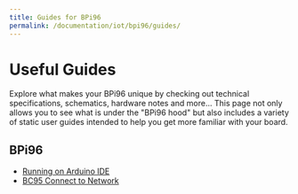 ```yaml
---
title: Guides for BPi96
permalink: /documentation/iot/bpi96/guides/
---
```

# Useful Guides

Explore what makes your BPi96 unique by checking out technical specifications, schematics, hardware notes and more... This page not only allows you to see what is under the "BPi96 hood" but also includes a variety of static user guides intended to help you get more familiar with your board.

## BPi96

- [Running on Arduino IDE](http://blog.inzpire.lk/2018/03/go-bananas-with-banana-pi.html)
- [BC95 Connect to Network](connect-network/)
